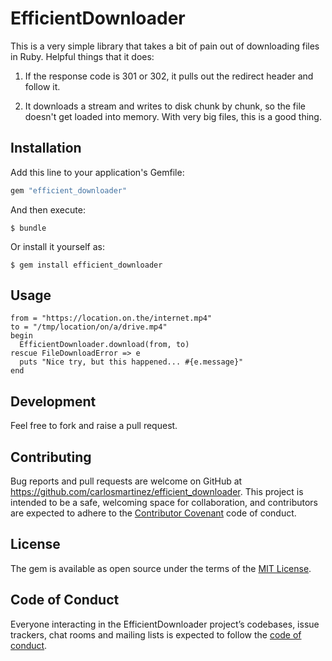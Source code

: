 # EfficientDownloader

This is a very simple library that takes a bit of pain out of downloading files in Ruby. Helpful things that it does:

1. If the response code is 301 or 302, it pulls out the redirect header and follow it.

2. It downloads a stream and writes to disk chunk by chunk, so the file doesn't get loaded into memory. With very big files, this is a good thing.

## Installation

Add this line to your application's Gemfile:

```ruby
gem "efficient_downloader"
```

And then execute:

    $ bundle

Or install it yourself as:

    $ gem install efficient_downloader

## Usage

```
from = "https://location.on.the/internet.mp4"
to = "/tmp/location/on/a/drive.mp4"
begin
  EfficientDownloader.download(from, to)
rescue FileDownloadError => e
  puts "Nice try, but this happened... #{e.message}"
end
```

## Development

Feel free to fork and raise a pull request.

## Contributing

Bug reports and pull requests are welcome on GitHub at https://github.com/carlosmartinez/efficient_downloader. This project is intended to be a safe, welcoming space for collaboration, and contributors are expected to adhere to the [Contributor Covenant](http://contributor-covenant.org) code of conduct.

## License

The gem is available as open source under the terms of the [MIT License](https://opensource.org/licenses/MIT).

## Code of Conduct

Everyone interacting in the EfficientDownloader project’s codebases, issue trackers, chat rooms and mailing lists is expected to follow the [code of conduct](https://github.com/carlosmartinez/efficient_downloader/blob/master/CODE_OF_CONDUCT.md).
